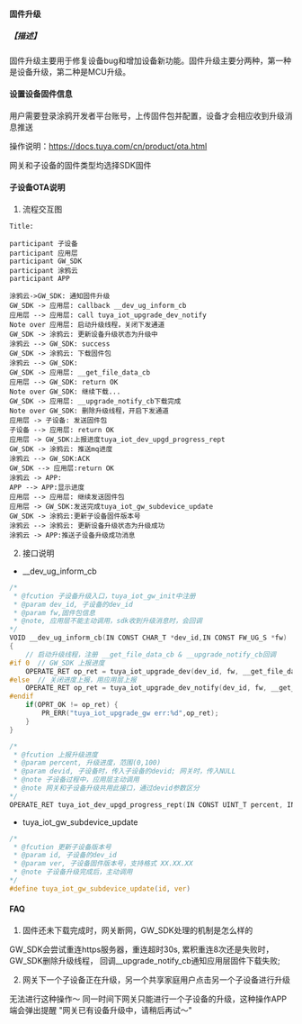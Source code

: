 #### 固件升级

##### 【描述】

固件升级主要用于修复设备bug和增加设备新功能。固件升级主要分两种，第一种是设备升级，第二种是MCU升级。

#### 设置设备固件信息

用户需要登录涂鸦开发者平台账号，上传固件包并配置，设备才会相应收到升级消息推送

操作说明：https://docs.tuya.com/cn/product/ota.html  

网关和子设备的固件类型均选择SDK固件

#### 子设备OTA说明

1. 流程交互图

```sequence
Title: 

participant 子设备
participant 应用层
participant GW_SDK
participant 涂鸦云
participant APP

涂鸦云->GW_SDK: 通知固件升级
GW_SDK -> 应用层: callback __dev_ug_inform_cb
应用层 --> 应用层: call tuya_iot_upgrade_dev_notify
Note over 应用层: 启动升级线程，关闭下发通道
GW_SDK -> 涂鸦云: 更新设备升级状态为升级中
涂鸦云 --> GW_SDK: success
GW_SDK -> 涂鸦云: 下载固件包
涂鸦云 --> GW_SDK:
GW_SDK -> 应用层: __get_file_data_cb
应用层 --> GW_SDK: return OK
Note over GW_SDK: 继续下载...
GW_SDK -> 应用层: __upgrade_notify_cb下载完成
Note over GW_SDK: 删除升级线程，开启下发通道
应用层 -> 子设备: 发送固件包
子设备 --> 应用层: return OK
应用层 -> GW_SDK:上报进度tuya_iot_dev_upgd_progress_rept
GW_SDK -> 涂鸦云: 推送mq进度
涂鸦云 --> GW_SDK:ACK
GW_SDK --> 应用层:return OK
涂鸦云 -> APP:
APP --> APP:显示进度
应用层 --> 应用层: 继续发送固件包
应用层 -> GW_SDK:发送完成tuya_iot_gw_subdevice_update
GW_SDK -> 涂鸦云:更新子设备固件版本号
涂鸦云 --> 涂鸦云: 更新设备升级状态为升级成功
涂鸦云 -> APP:推送子设备升级成功消息
```
2. 接口说明

- __dev_ug_inform_cb
```c
/*
 * @fcution 子设备升级入口，tuya_iot_gw_init中注册
 * @param dev_id, 子设备的dev_id
 * @param fw,固件包信息
 * @note, 应用层不能主动调用，sdk收到升级消息时，会回调
*/
VOID __dev_ug_inform_cb(IN CONST CHAR_T *dev_id,IN CONST FW_UG_S *fw)
{
    // 启动升级线程，注册 __get_file_data_cb & __upgrade_notify_cb回调
#if 0  // GW_SDK 上报进度
    OPERATE_RET op_ret = tuya_iot_upgrade_dev(dev_id, fw, __get_file_data_cb, __upgrade_notify_cb, user_param);
#else  // 关闭进度上报，用应用层上报
    OPERATE_RET op_ret = tuya_iot_upgrade_dev_notify(dev_id, fw, __get_file_data_cb, __upgrade_notify_cb, user_param,FALSE,0);
#endif 
    if(OPRT_OK != op_ret) {
        PR_ERR("tuya_iot_upgrade_gw err:%d",op_ret);
    }
}
```

```c
/*
 * @fcution 上报升级进度
 * @param percent, 升级进度，范围(0,100)
 * @param devid, 子设备时，传入子设备的devid; 网关时，传入NULL
 * @note 子设备过程中，应用层主动调用
 * @note 网关和子设备升级共用此接口，通过devid参数区分
*/
OPERATE_RET tuya_iot_dev_upgd_progress_rept(IN CONST UINT_T percent, IN CONST CHAR_T *devid, IN CONST DEV_TYPE_T tp);
```

- tuya_iot_gw_subdevice_update
```c
/*
 * @fcution 更新子设备版本号
 * @param id, 子设备的dev_id
 * @param ver, 子设备固件版本号，支持格式 XX.XX.XX
 * @note 子设备升级完成后，主动调用
*/
#define tuya_iot_gw_subdevice_update(id, ver)
```

#### FAQ

1. 固件还未下载完成时，网关断网，GW_SDK处理的机制是怎么样的

GW_SDK会尝试重连https服务器，重连超时30s, 累积重连8次还是失败时，GW_SDK删除升级线程，
回调__upgrade_notify_cb通知应用层固件下载失败;

2. 网关下一个子设备正在升级，另一个共享家庭用户点击另一个子设备进行升级 

无法进行这种操作～
同一时间下网关只能进行一个子设备的升级，这种操作APP端会弹出提醒 "网关已有设备升级中，请稍后再试～"